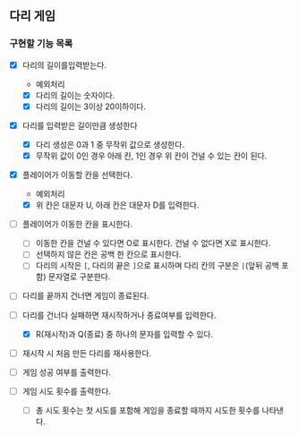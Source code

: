 ## 다리 게임

### 구현할 기능 목록
- [x] 다리의 길이를입력받는다.
  - 예외처리
  - [x] 다리의 길이는 숫자이다.
  - [x] 다리의 길이는 3이상 20이하이다.

- [x] 다리를 입력받은 길이만큼 생성한다
  - [x] 다리 생성은 0과 1 중 무작위 값으로 생성한다.
  - [x] 무작위 값이 0인 경우 아래 칸, 1인 경우 위 칸이 건널 수 있는 칸이 된다.

- [x] 플레이어가 이동할 칸을 선택한다.
  - 예외처리 
  - [x] 위 칸은 대문자 U, 아래 칸은 대문자 D를 입력한다.

- [ ] 플레이어가 이동한 칸을 표시한다.
  - [ ] 이동한 칸을 건널 수 있다면 O로 표시한다. 건널 수 없다면 X로 표시한다.
  - [ ] 선택하지 않은 칸은 공백 한 칸으로 표시한다.
  - [ ] 다리의 시작은 `[`, 다리의 끝은 `]`으로 표시하며 다리 칸의 구분은 ` | `(앞뒤 공백 포함) 문자열로 구분한다.

- [ ] 다리를 끝까지 건너면 게임이 종료된다.

- [ ] 다리를 건너다 실패하면 재시작하거나 종료여부를 입력한다.
  - [x] R(재시작)과 Q(종료) 중 하나의 문자를 입력할 수 있다.
- [ ] 재시작 시 처음 만든 다리를 재사용한다.

- [ ] 게임 성공 여부를 출력한다.
- [ ] 게임 시도 횟수를 출력한다.
  - [ ] 총 시도 횟수는 첫 시도를 포함해 게임을 종료할 때까지 시도한 횟수를 나타낸다.